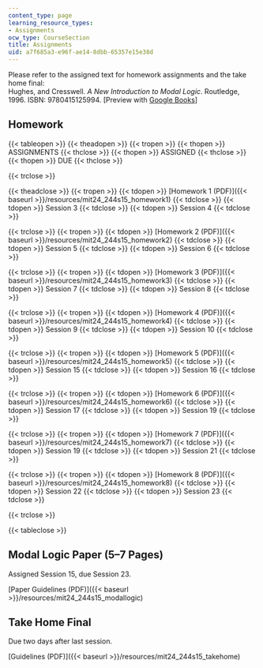 ```yaml
---
content_type: page
learning_resource_types:
- Assignments
ocw_type: CourseSection
title: Assignments
uid: a7f685a3-e96f-ae14-8dbb-65357e15e38d
---
```


Please refer to the assigned text for homework assignments and the take home final:  
Hughes, and Cresswell. _A New Introduction to Modal Logic_. Routledge, 1996. ISBN: 9780415125994. \[Preview with [Google Books](http://books.google.com/books?id=_CB5wiBeaA4C&pg=PAfrontcover)\]

Homework
--------

{{< tableopen >}}
{{< theadopen >}}
{{< tropen >}}
{{< thopen >}}
ASSIGNMENTS
{{< thclose >}}
{{< thopen >}}
ASSIGNED
{{< thclose >}}
{{< thopen >}}
DUE
{{< thclose >}}

{{< trclose >}}

{{< theadclose >}}
{{< tropen >}}
{{< tdopen >}}
[Homework 1 (PDF)]({{< baseurl >}}/resources/mit24_244s15_homework1)
{{< tdclose >}}
{{< tdopen >}}
Session 3
{{< tdclose >}}
{{< tdopen >}}
Session 4
{{< tdclose >}}

{{< trclose >}}
{{< tropen >}}
{{< tdopen >}}
[Homework 2 (PDF)]({{< baseurl >}}/resources/mit24_244s15_homework2)
{{< tdclose >}}
{{< tdopen >}}
Session 5
{{< tdclose >}}
{{< tdopen >}}
Session 6
{{< tdclose >}}

{{< trclose >}}
{{< tropen >}}
{{< tdopen >}}
[Homework 3 (PDF)]({{< baseurl >}}/resources/mit24_244s15_homework3)
{{< tdclose >}}
{{< tdopen >}}
Session 7
{{< tdclose >}}
{{< tdopen >}}
Session 8
{{< tdclose >}}

{{< trclose >}}
{{< tropen >}}
{{< tdopen >}}
[Homework 4 (PDF)]({{< baseurl >}}/resources/mit24_244s15_homework4)
{{< tdclose >}}
{{< tdopen >}}
Session 9
{{< tdclose >}}
{{< tdopen >}}
Session 10
{{< tdclose >}}

{{< trclose >}}
{{< tropen >}}
{{< tdopen >}}
[Homework 5 (PDF)]({{< baseurl >}}/resources/mit24_244s15_homework5)
{{< tdclose >}}
{{< tdopen >}}
Session 15
{{< tdclose >}}
{{< tdopen >}}
Session 16
{{< tdclose >}}

{{< trclose >}}
{{< tropen >}}
{{< tdopen >}}
[Homework 6 (PDF)]({{< baseurl >}}/resources/mit24_244s15_homework6)
{{< tdclose >}}
{{< tdopen >}}
Session 17
{{< tdclose >}}
{{< tdopen >}}
Session 19
{{< tdclose >}}

{{< trclose >}}
{{< tropen >}}
{{< tdopen >}}
[Homework 7 (PDF)]({{< baseurl >}}/resources/mit24_244s15_homework7)
{{< tdclose >}}
{{< tdopen >}}
Session 19
{{< tdclose >}}
{{< tdopen >}}
Session 21
{{< tdclose >}}

{{< trclose >}}
{{< tropen >}}
{{< tdopen >}}
[Homework 8 (PDF)]({{< baseurl >}}/resources/mit24_244s15_homework8)
{{< tdclose >}}
{{< tdopen >}}
Session 22
{{< tdclose >}}
{{< tdopen >}}
Session 23
{{< tdclose >}}

{{< trclose >}}

{{< tableclose >}}

Modal Logic Paper (5–7 Pages)
-----------------------------

Assigned Session 15, due Session 23.

[Paper Guidelines (PDF)]({{< baseurl >}}/resources/mit24_244s15_modallogic)

Take Home Final
---------------

Due two days after last session.

[Guidelines (PDF)]({{< baseurl >}}/resources/mit24_244s15_takehome)